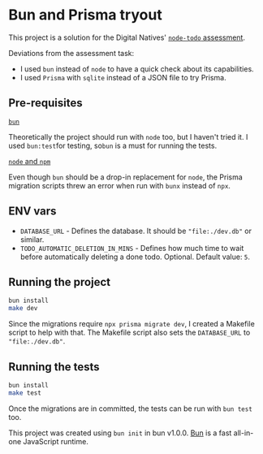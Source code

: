 # Bun and Prisma tryout

This project is a solution for the Digital Natives' [`node-todo` assessment](https://github.com/digitalnatives/assessment/tree/main/node-todo).

Deviations from the assessment task:

- I used `bun` instead of `node` to have a quick check about its capabilities.
- I used `Prisma` with `sqlite` instead of a JSON file to try Prisma.

## Pre-requisites

[`bun`](https://bun.sh/)

Theoretically the project should run with `node` too, but I haven't tried it.
I used `bun:test`for testing, so`bun` is a must for running the tests.

[`node` and `npm`](https://nodejs.org)

Even though `bun` should be a drop-in replacement for `node`,
the Prisma migration scripts threw an error when run with `bunx` instead of `npx`.

## ENV vars

- `DATABASE_URL` - Defines the database. It should be `"file:./dev.db"` or similar.
- `TODO_AUTOMATIC_DELETION_IN_MINS` - Defines how much time to wait before automatically deleting a done todo. Optional. Default value: `5`.

## Running the project

```bash
bun install
make dev
```

Since the migrations require `npx prisma migrate dev`, I created a Makefile script to help with that.
The Makefile script also sets the `DATABASE_URL` to `"file:./dev.db"`.

## Running the tests

```bash
bun install
make test
```

Once the migrations are in committed, the tests can be run with `bun test` too.

This project was created using `bun init` in bun v1.0.0. [Bun](https://bun.sh) is a fast all-in-one JavaScript runtime.
